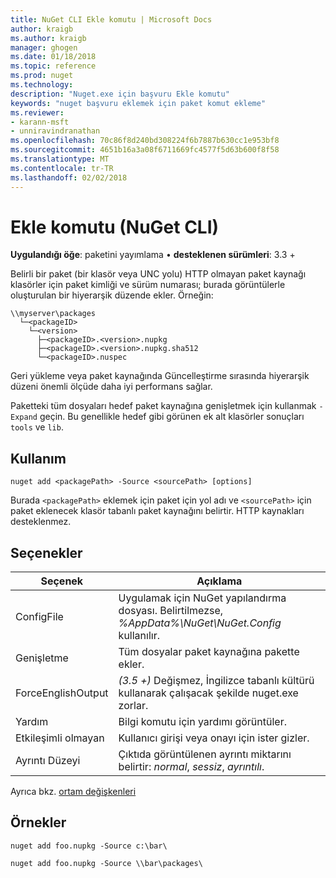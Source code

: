 ```yaml
---
title: NuGet CLI Ekle komutu | Microsoft Docs
author: kraigb
ms.author: kraigb
manager: ghogen
ms.date: 01/18/2018
ms.topic: reference
ms.prod: nuget
ms.technology: 
description: "Nuget.exe için başvuru Ekle komutu"
keywords: "nuget başvuru eklemek için paket komut ekleme"
ms.reviewer:
- karann-msft
- unniravindranathan
ms.openlocfilehash: 70c86f8d240bd308224f6b7887b630cc1e953bf8
ms.sourcegitcommit: 4651b16a3a08f6711669fc4577f5d63b600f8f58
ms.translationtype: MT
ms.contentlocale: tr-TR
ms.lasthandoff: 02/02/2018
---
```

# <a name="add-command-nuget-cli"></a>Ekle komutu (NuGet CLI)

**Uygulandığı öğe**: paketini yayımlama &bullet; **desteklenen sürümleri**: 3.3 +

Belirli bir paket (bir klasör veya UNC yolu) HTTP olmayan paket kaynağı klasörler için paket kimliği ve sürüm numarası; burada görüntülerle oluşturulan bir hiyerarşik düzende ekler. Örneğin:

    \\myserver\packages
      └─<packageID>
        └─<version>
          ├─<packageID>.<version>.nupkg
          ├─<packageID>.<version>.nupkg.sha512
          └─<packageID>.nuspec

Geri yükleme veya paket kaynağında Güncelleştirme sırasında hiyerarşik düzeni önemli ölçüde daha iyi performans sağlar.

Paketteki tüm dosyaları hedef paket kaynağına genişletmek için kullanmak `-Expand` geçin. Bu genellikle hedef gibi görünen ek alt klasörler sonuçları `tools` ve `lib`.

## <a name="usage"></a>Kullanım

```cli
nuget add <packagePath> -Source <sourcePath> [options]
```

Burada `<packagePath>` eklemek için paket için yol adı ve `<sourcePath>` için paket eklenecek klasör tabanlı paket kaynağını belirtir. HTTP kaynakları desteklenmez.

## <a name="options"></a>Seçenekler

| Seçenek | Açıklama |
| --- | --- |
| ConfigFile | Uygulamak için NuGet yapılandırma dosyası. Belirtilmezse, *%AppData%\NuGet\NuGet.Config* kullanılır.| 
| Genişletme | Tüm dosyalar paket kaynağına pakette ekler. |
| ForceEnglishOutput | *(3.5 +)*  Değişmez, İngilizce tabanlı kültürü kullanarak çalışacak şekilde nuget.exe zorlar. |
| Yardım | Bilgi komutu için yardımı görüntüler. |
| Etkileşimli olmayan | Kullanıcı girişi veya onayı için ister gizler. |
| Ayrıntı Düzeyi | Çıktıda görüntülenen ayrıntı miktarını belirtir: *normal*, *sessiz*, *ayrıntılı*. |

Ayrıca bkz. [ortam değişkenleri](cli-ref-environment-variables.md)

## <a name="examples"></a>Örnekler

```cli
nuget add foo.nupkg -Source c:\bar\

nuget add foo.nupkg -Source \\bar\packages\
```
